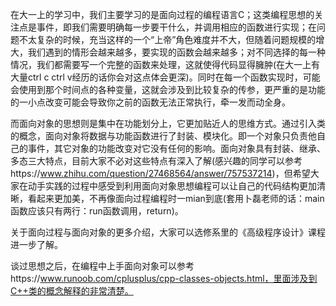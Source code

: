 在大一上的学习中，我们主要学习的是面向过程的编程语言C；这类编程思想的关注点是事件，即我们需要明确每一步要干什么，并调用相应的函数进行实现；在问题不太复杂的时候，充当这样的一个“上帝”角色难度并不大，但随着问题规模的增大，我们遇到的情形会越来越多，要实现的函数会越来越多；对不同选择的每一种情况，我们都需要写一个完整的函数来处理，这就使得代码显得臃肿(在大一上有大量ctrl c ctrl v经历的话你会对这点体会更深)。同时在每一个函数实现时，可能会使用到那个时间点的各种变量，这就会涉及到比较复杂的传参，更严重的是功能的一小点改变可能会导致你之前的函数无法正常执行，牵一发而动全身。

而面向对象的思想则是集中在功能划分上，它更加贴近人的思维方式。通过引入类的概念，面向对象将数据与功能函数进行了封装、模块化。即一个对象只负责他自己的事件，其它对象的功能改变对它没有任何的影响。面向对象具有封装、继承、多态三大特点，目前大家不必对这些特点有深入了解(感兴趣的同学可以参考https://www.zhihu.com/question/27468564/answer/757537214)，但希望大家在动手实践的过程中感受到利用面向对象思想编程可以让自己的代码结构更加清晰，看起来更加美，不再像面向过程编程时一mian到底(套用卜磊老师的话：main函数应该只有两行：run函数调用，return)。

关于面向过程与面向对象的更多介绍，大家可以选修系里的《高级程序设计》课程进一步了解。

谈过思想之后，在编程中上手面向对象可以参考https://www.runoob.com/cplusplus/cpp-classes-objects.html，里面涉及到C++类的概念解释的非常清楚。

